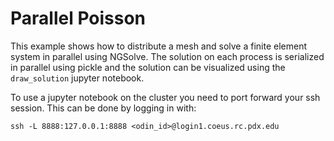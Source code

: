 # Parallel Poisson
This example shows how to distribute a mesh and solve a finite element system in parallel using NGSolve. The solution on each process is serialized in parallel using pickle and the solution can be visualized using the `draw_solution` jupyter notebook.

To use a jupyter notebook on the cluster you need to port forward your ssh session. This can be done by logging in with:
```
ssh -L 8888:127.0.0.1:8888 <odin_id>@login1.coeus.rc.pdx.edu
```
